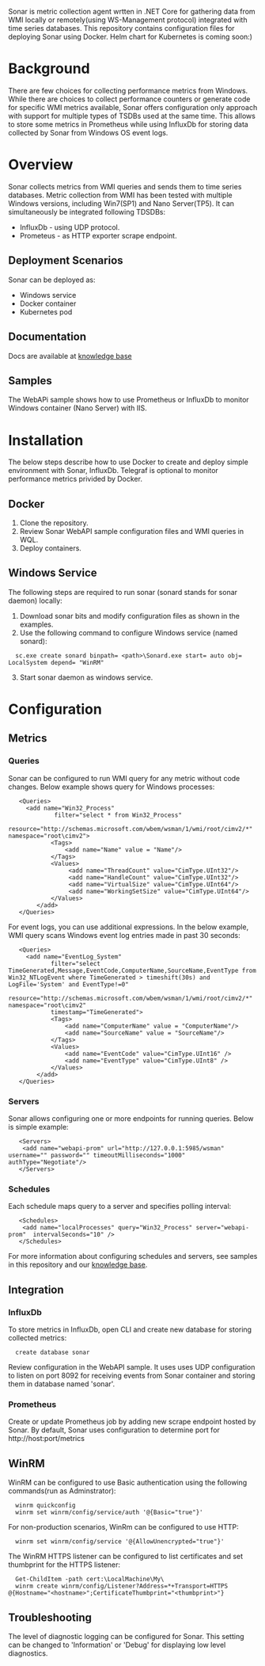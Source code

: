 Sonar is metric collection agent wrtten in .NET Core for gathering data from WMI locally or remotely(using WS-Management protocol) integrated with time series databases. This repository contains configuration files for deploying Sonar using Docker. Helm chart for Kubernetes is coming soon:) 

# Background
There are few choices for collecting performance metrics from Windows. While there are choices to collect performance counters or generate code for specific WMI metrics available, Sonar offers configuration only approach with support for multiple types of TSDBs used at the same time. This allows to store some metrics in Prometheus while using InfluxDb for storing data collected by Sonar from Windows OS event logs.  

# Overview
Sonar collects metrics from WMI queries and sends them to time series databases. Metric collection from WMI has been tested with multiple Windows versions, including Win7(SP1) and Nano Server(TP5). It can simultaneously be integrated following TDSDBs:
  * InfluxDb - using UDP protocol.
  * Prometeus - as HTTP exporter scrape endpoint. 
## Deployment Scenarios
Sonar can be deployed as:
  * Windows service
  * Docker container
  * Kubernetes pod 
## Documentation
Docs are available at [knowledge base](http://www.infragravity.com/knowledge-base/sonar-overview/)
## Samples
The WebAPi sample shows how to use Prometheus or InfluxDb to monitor Windows container (Nano Server) with IIS.
# Installation
The below steps describe how to use Docker to create and deploy simple environment with Sonar, InfluxDb. Telegraf is optional to monitor performance metrics privided by Docker.
## Docker  
1. Clone the repository.
2. Review Sonar WebAPI sample configuration files and WMI queries in WQL. 
3. Deploy containers.
## Windows Service
The following steps are required to run sonar (sonard stands for sonar daemon) locally:
1. Download sonar bits and modify configuration files as shown in the examples. 
2. Use the following command to configure Windows service (named sonard):
```
  sc.exe create sonard binpath= <path>\Sonard.exe start= auto obj= LocalSystem depend= "WinRM"
```
3. Start sonar daemon as windows service.
# Configuration
## Metrics
### Queries
Sonar can be configured to run WMI query for any metric without code changes. Below example shows query for Windows processes:
```
   <Queries>
     <add name="Win32_Process"
             filter="select * from Win32_Process"
             resource="http://schemas.microsoft.com/wbem/wsman/1/wmi/root/cimv2/*" namespace="root\cimv2">
            <Tags>
                <add name="Name" value = "Name"/>
            </Tags>
            <Values>
                 <add name="ThreadCount" value="CimType.UInt32"/>
                 <add name="HandleCount" value="CimType.UInt32"/>
                 <add name="VirtualSize" value="CimType.UInt64"/>
                 <add name="WorkingSetSize" value="CimType.UInt64"/>
            </Values>
        </add>
   </Queries>
```
For event logs, you can use additional expressions. In the below example, WMI query scans Windows event log entries made in past 30 seconds:
```
   <Queries>
     <add name="EventLog_System"
            filter="select TimeGenerated,Message,EventCode,ComputerName,SourceName,EventType from Win32_NTLogEvent where TimeGenerated > timeshift(30s) and LogFile='System' and EventType!=0"
            resource="http://schemas.microsoft.com/wbem/wsman/1/wmi/root/cimv2/*" namespace="root\cimv2" 
            timestamp="TimeGenerated"> 
            <Tags>
                <add name="ComputerName" value = "ComputerName"/>
                <add name="SourceName" value = "SourceName"/>
            </Tags>
            <Values>
                <add name="EventCode" value="CimType.UInt16" />
                <add name="EventType" value="CimType.UInt8" />
            </Values>
        </add>
   </Queries>
```
### Servers
Sonar allows configuring one or more endpoints for running queries. Below is simple example:
```
   <Servers>
    <add name="webapi-prom" url="http://127.0.0.1:5985/wsman" username="" password="" timeoutMilliseconds="1000" authType="Negotiate"/>
   </Servers>  
```
### Schedules
Each schedule maps query to a server and specifies polling interval:
```
   <Schedules>
    <add name="localProcesses" query="Win32_Process" server="webapi-prom"  intervalSeconds="10" />
   </Schedules>
```
For more information about configuring schedules and servers, see samples in this repository and our [knowledge base](http://www.infragravity.com/knowledge-base/sonar-overview/).
## Integration
### InfluxDb
To store metrics in InfluxDb, open CLI and create new database for storing collected metrics:
```
  create database sonar
```
Review configuration in the WebAPI sample. It uses uses UDP configuration to listen on port 8092 for receiving events from Sonar container and storing them in database named 'sonar'.
### Prometheus
Create or update Prometheus job by adding new scrape endpoint hosted by Sonar. By default, Sonar uses configuration to determine port for http://host:port/metrics
## WinRM
WinRM can be configured to use Basic authentication using the following commands(run as Adminstrator):
```
  winrm quickconfig
  winrm set winrm/config/service/auth '@{Basic="true"}'
```
For non-production scenarios, WinRm can be configured to use HTTP:
```
  winrm set winrm/config/service '@{AllowUnencrypted="true"}'
```
The WinRM HTTPS listener can be configured to list certificates and set thumbprint for the HTTPS listener:
```
  Get-ChildItem -path cert:\LocalMachine\My\        
  winrm create winrm/config/Listener?Address=*+Transport=HTTPS @{Hostname="<hostname>";CertificateThumbprint="<thumbprint>"}
```
## Troubleshooting
The level of diagnostic logging can be configured for Sonar. This setting can be changed to 'Information' or 'Debug' for displaying low level diagnostics.
